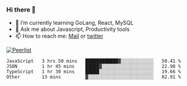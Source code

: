 ### Hi there 👋

- 🌱 I’m currently learning GoLang, React, MySQL
- 💬 Ask me about Javascript, Productivity tools 
- 📫 How to reach me: [Mail](mailto:kvaishak47@gmail.com) or [twitter](https://twitter.com/kvaish4k)

[![Peerlist](https://peerlist-readme-badge.herokuapp.com/api/kvaishak)](https://peerlist.io/kvaishak)

<!--START_SECTION:waka-->

```text
JavaScript   3 hrs 50 mins   ████████████▓░░░░░░░░░░░░   50.41 %
JSON         1 hr 45 mins    █████▓░░░░░░░░░░░░░░░░░░░   22.98 %
TypeScript   1 hr 30 mins    █████░░░░░░░░░░░░░░░░░░░░   19.66 %
Other        13 mins         ▓░░░░░░░░░░░░░░░░░░░░░░░░   02.91 %
```

<!--END_SECTION:waka-->
